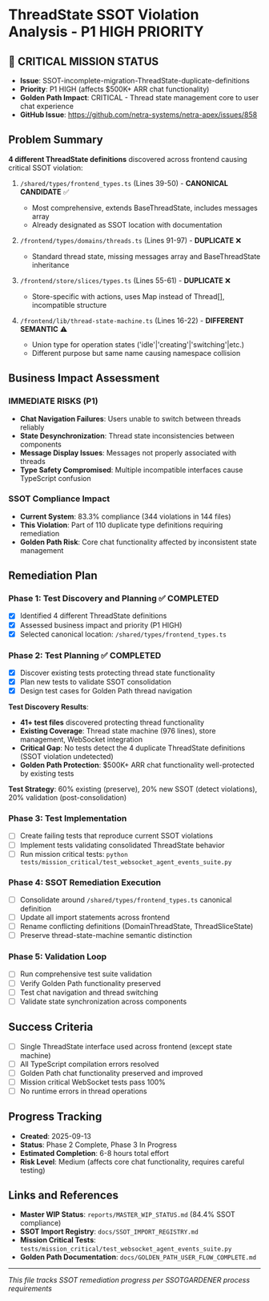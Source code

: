 # ThreadState SSOT Violation Analysis - P1 HIGH PRIORITY

## 🚨 CRITICAL MISSION STATUS
- **Issue**: SSOT-incomplete-migration-ThreadState-duplicate-definitions
- **Priority**: P1 HIGH (affects $500K+ ARR chat functionality)
- **Golden Path Impact**: CRITICAL - Thread state management core to user chat experience
- **GitHub Issue**: https://github.com/netra-systems/netra-apex/issues/858

## Problem Summary
**4 different ThreadState definitions** discovered across frontend causing critical SSOT violation:

1. `/shared/types/frontend_types.ts` (Lines 39-50) - **CANONICAL CANDIDATE** ✅
   - Most comprehensive, extends BaseThreadState, includes messages array
   - Already designated as SSOT location with documentation

2. `/frontend/types/domains/threads.ts` (Lines 91-97) - **DUPLICATE** ❌
   - Standard thread state, missing messages array and BaseThreadState inheritance

3. `/frontend/store/slices/types.ts` (Lines 55-61) - **DUPLICATE** ❌
   - Store-specific with actions, uses Map instead of Thread[], incompatible structure

4. `/frontend/lib/thread-state-machine.ts` (Lines 16-22) - **DIFFERENT SEMANTIC** ⚠️
   - Union type for operation states ('idle'|'creating'|'switching'|etc.)
   - Different purpose but same name causing namespace collision

## Business Impact Assessment

### IMMEDIATE RISKS (P1)
- **Chat Navigation Failures**: Users unable to switch between threads reliably
- **State Desynchronization**: Thread state inconsistencies between components
- **Message Display Issues**: Messages not properly associated with threads
- **Type Safety Compromised**: Multiple incompatible interfaces cause TypeScript confusion

### SSOT Compliance Impact
- **Current System**: 83.3% compliance (344 violations in 144 files)
- **This Violation**: Part of 110 duplicate type definitions requiring remediation
- **Golden Path Risk**: Core chat functionality affected by inconsistent state management

## Remediation Plan

### Phase 1: Test Discovery and Planning ✅ COMPLETED
- [x] Identified 4 different ThreadState definitions
- [x] Assessed business impact and priority (P1 HIGH)
- [x] Selected canonical location: `/shared/types/frontend_types.ts`

### Phase 2: Test Planning ✅ COMPLETED
- [x] Discover existing tests protecting thread state functionality
- [x] Plan new tests to validate SSOT consolidation
- [x] Design test cases for Golden Path thread navigation

**Test Discovery Results**:
- **41+ test files** discovered protecting thread functionality
- **Existing Coverage**: Thread state machine (976 lines), store management, WebSocket integration
- **Critical Gap**: No tests detect the 4 duplicate ThreadState definitions (SSOT violation undetected)
- **Golden Path Protection**: $500K+ ARR chat functionality well-protected by existing tests

**Test Strategy**: 60% existing (preserve), 20% new SSOT (detect violations), 20% validation (post-consolidation)

### Phase 3: Test Implementation
- [ ] Create failing tests that reproduce current SSOT violations
- [ ] Implement tests validating consolidated ThreadState behavior
- [ ] Run mission critical tests: `python tests/mission_critical/test_websocket_agent_events_suite.py`

### Phase 4: SSOT Remediation Execution
- [ ] Consolidate around `/shared/types/frontend_types.ts` canonical definition
- [ ] Update all import statements across frontend
- [ ] Rename conflicting definitions (DomainThreadState, ThreadSliceState)
- [ ] Preserve thread-state-machine semantic distinction

### Phase 5: Validation Loop
- [ ] Run comprehensive test suite validation
- [ ] Verify Golden Path functionality preserved
- [ ] Test chat navigation and thread switching
- [ ] Validate state synchronization across components

## Success Criteria
- [ ] Single ThreadState interface used across frontend (except state machine)
- [ ] All TypeScript compilation errors resolved
- [ ] Golden Path chat functionality preserved and improved
- [ ] Mission critical WebSocket tests pass 100%
- [ ] No runtime errors in thread operations

## Progress Tracking
- **Created**: 2025-09-13
- **Status**: Phase 2 Complete, Phase 3 In Progress
- **Estimated Completion**: 6-8 hours total effort
- **Risk Level**: Medium (affects core chat functionality, requires careful testing)

## Links and References
- **Master WIP Status**: `reports/MASTER_WIP_STATUS.md` (84.4% SSOT compliance)
- **SSOT Import Registry**: `docs/SSOT_IMPORT_REGISTRY.md`
- **Mission Critical Tests**: `tests/mission_critical/test_websocket_agent_events_suite.py`
- **Golden Path Documentation**: `docs/GOLDEN_PATH_USER_FLOW_COMPLETE.md`

---
*This file tracks SSOT remediation progress per SSOTGARDENER process requirements*